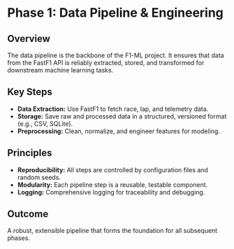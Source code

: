 # Phase 1: Data Pipeline & Engineering

## Overview

The data pipeline is the backbone of the F1-ML project. It ensures that data from the FastF1 API is reliably extracted, stored, and transformed for downstream machine learning tasks.

## Key Steps

- **Data Extraction:** Use FastF1 to fetch race, lap, and telemetry data.
- **Storage:** Save raw and processed data in a structured, versioned format (e.g., CSV, SQLite).
- **Preprocessing:** Clean, normalize, and engineer features for modeling.

## Principles

- **Reproducibility:** All steps are controlled by configuration files and random seeds.
- **Modularity:** Each pipeline step is a reusable, testable component.
- **Logging:** Comprehensive logging for traceability and debugging.

## Outcome

A robust, extensible pipeline that forms the foundation for all subsequent phases.
